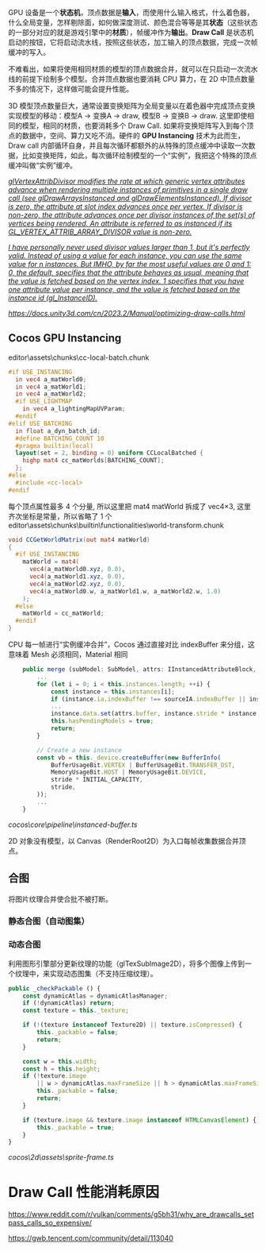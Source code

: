 GPU 设备是一个**状态机**，顶点数据是**输入**，而使用什么输入格式，什么着色器，什么全局变量，怎样剔除面，如何做深度测试、颜色混合等等是其**状态**（这些状态的一部分对应的就是游戏引擎中的**材质**），帧缓冲作为**输出**。**Draw Call** 是状态机启动的按钮，它将启动流水线，按照这些状态，加工输入的顶点数据，完成一次帧缓冲的写入。

不难看出，如果将使用相同材质的模型的顶点数据合并，就可以在只启动一次流水线的前提下绘制多个模型。合并顶点数据也要消耗 CPU 算力，在 2D 中顶点数量不多的情况下，这样做可能会提升性能。

3D 模型顶点数量巨大，通常设置变换矩阵为全局变量以在着色器中完成顶点变换实现模型的移动：模型A → 变换A → draw, 模型B → 变换B → draw. 这里即使相同的模型，相同的材质，也要消耗多个 Draw Call. 如果将变换矩阵写入到每个顶点的数据中，空间、算力又吃不消。硬件的 **GPU Instancing** 技术为此而生，Draw call 内部循环自身，并且每次循环都额外的从特殊的顶点缓冲中读取一次数据，比如变换矩阵，如此，每次循环绘制模型的一个“实例”，我把这个特殊的顶点缓冲叫做“实例”缓冲。

*[glVertexAttribDivisor modifies the rate at which generic vertex attributes advance when rendering multiple instances of primitives in a single draw call (see glDrawArraysInstanced and glDrawElementsInstanced). If divisor is zero, the attribute at slot index advances once per vertex. If divisor is non-zero, the attribute advances once per divisor instances of the set(s) of vertices being rendered. An attribute is referred to as instanced if its GL_VERTEX_ATTRIB_ARRAY_DIVISOR value is non-zero.](https://www.khronos.org/registry/OpenGL-Refpages/es3.0/html/glVertexAttribDivisor.xhtml)*

*[I have personally never used divisor values larger than 1, but it's perfectly valid. Instead of using a value for each instance, you can use the same value for n instances. But IMHO, by far the most useful values are 0 and 1: 0, the default, specifies that the attribute behaves as usual, meaning that the value is fetched based on the vertex index. 1 specifies that you have one attribute value per instance, and the value is fetched based on the instance id (gl_InstanceID).](https://stackoverflow.com/questions/31398169/how-attribute-divisor-works-with-indexed-drawing)*

*https://docs.unity3d.com/cn/2023.2/Manual/optimizing-draw-calls.html*

## Cocos GPU Instancing
editor\assets\chunks\cc-local-batch.chunk
```glsl
#if USE_INSTANCING
  in vec4 a_matWorld0;
  in vec4 a_matWorld1;
  in vec4 a_matWorld2;
  #if USE_LIGHTMAP
    in vec4 a_lightingMapUVParam;
  #endif
#elif USE_BATCHING
  in float a_dyn_batch_id;
  #define BATCHING_COUNT 10
  #pragma builtin(local)
  layout(set = 2, binding = 0) uniform CCLocalBatched {
    highp mat4 cc_matWorlds[BATCHING_COUNT];
  };
#else
  #include <cc-local>
#endif
```

每个顶点属性最多 4 个分量, 所以这里把 mat4 matWorld 拆成了 vec4×3, 这里齐次坐标是常量，所以省略了 1 个  
editor\assets\chunks\builtin\functionalities\world-transform.chunk
```glsl
void CCGetWorldMatrix(out mat4 matWorld)
{
  #if USE_INSTANCING
    matWorld = mat4(
      vec4(a_matWorld0.xyz, 0.0),
      vec4(a_matWorld1.xyz, 0.0),
      vec4(a_matWorld2.xyz, 0.0),
      vec4(a_matWorld0.w, a_matWorld1.w, a_matWorld2.w, 1.0)
    );
  #else
    matWorld = cc_matWorld;
  #endif
}
```
CPU 每一帧进行“实例缓冲合并”，Cocos 通过直接对比 indexBuffer 来分组，这意味着 Mesh 必须相同，Material 相同
```ts
    public merge (subModel: SubModel, attrs: IInstancedAttributeBlock, passIdx: number, shaderImplant: Shader | null = null) {
        ...
        for (let i = 0; i < this.instances.length; ++i) {
            const instance = this.instances[i];
            if (instance.ia.indexBuffer !== sourceIA.indexBuffer || instance.count >= MAX_CAPACITY) { continue; }
            ...
            instance.data.set(attrs.buffer, instance.stride * instance.count++);
            this.hasPendingModels = true;
            return;
        }

        // Create a new instance
        const vb = this._device.createBuffer(new BufferInfo(
            BufferUsageBit.VERTEX | BufferUsageBit.TRANSFER_DST,
            MemoryUsageBit.HOST | MemoryUsageBit.DEVICE,
            stride * INITIAL_CAPACITY,
            stride,
        ));
        ...
    }
```
*cocos\core\pipeline\instanced-buffer.ts*

2D 对象没有模型，以 Canvas（RenderRoot2D）为入口每帧收集数据合并顶点。


## 合图
将图片纹理合并使合批不被打断。
### 静态合图（自动图集）
### 动态合图
利用图形引擎部分更新纹理的功能（glTexSubImage2D），将多个图像上传到一个纹理中，来实现动态图集（不支持压缩纹理）。  
```ts
public _checkPackable () {
    const dynamicAtlas = dynamicAtlasManager;
    if (!dynamicAtlas) return;
    const texture = this._texture;

    if (!(texture instanceof Texture2D) || texture.isCompressed) {
        this._packable = false;
        return;
    }

    const w = this.width;
    const h = this.height;
    if (!texture.image
        || w > dynamicAtlas.maxFrameSize || h > dynamicAtlas.maxFrameSize) {
        this._packable = false;
        return;
    }

    if (texture.image && texture.image instanceof HTMLCanvasElement) {
        this._packable = true;
    }
}
```
*cocos\2d\assets\sprite-frame.ts*

# Draw Call 性能消耗原因
https://www.reddit.com/r/vulkan/comments/g5bh31/why_are_drawcalls_setpass_calls_so_expensive/

https://gwb.tencent.com/community/detail/113040